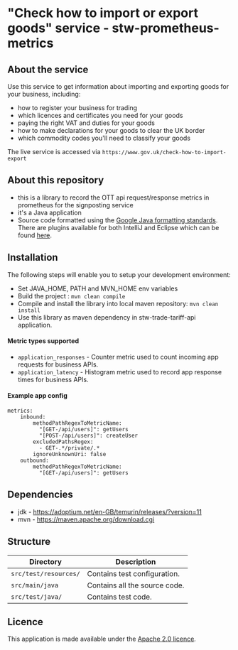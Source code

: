 # "Check how to import or export goods" service - stw-prometheus-metrics

## About the service

Use this service to get information about importing and exporting goods for your business, including:

- how to register your business for trading
- which licences and certificates you need for your goods
- paying the right VAT and duties for your goods
- how to make declarations for your goods to clear the UK border
- which commodity codes you'll need to classify your goods

The live service is accessed via ```https://www.gov.uk/check-how-to-import-export```

## About this repository
- this is a library to record the OTT api request/response metrics in prometheus for the signposting service
- it's a Java application
- Source code formatted using the [Google Java formatting standards](https://google.github.io/styleguide/javaguide.html). There are plugins available for both IntelliJ and Eclipse which can be found [here](https://github.com/google/google-java-format).

## Installation

The following steps will enable you to setup your development environment:

* Set JAVA_HOME, PATH and MVN_HOME env variables
* Build the project : ```mvn clean compile```
* Compile and install the library into local maven repository: ```mvn clean install```
* Use this library as maven dependency in stw-trade-tariff-api application.

#### Metric types supported
- `application_responses` - Counter metric used to count incoming app requests for business APIs.
- `application_latency` - Histogram metric used to record app response times for business APIs.

#### Example app config

```
metrics:
    inbound:
        methodPathRegexToMetricName:
          "[GET-/api/users]": getUsers
          "[POST-/api/users]": createUser
        excludedPathsRegex:
          - GET-.*/private/.*
        ignoreUnknownUri: false
    outbound:
        methodPathRegexToMetricName:
          "[GET-/api/users]": getUsers
```
## Dependencies

* jdk - https://adoptium.net/en-GB/temurin/releases/?version=11
* mvn - https://maven.apache.org/download.cgi

## Structure

| Directory                  | Description                   |
|----------------------------|-------------------------------|
| `src/test/resources/`      | Contains test configuration.  |
| `src/main/java`            | Contains all the source code. |
| `src/test/java/`           | Contains test code.           |

## Licence

This application is made available under the [Apache 2.0 licence](/LICENSE).
